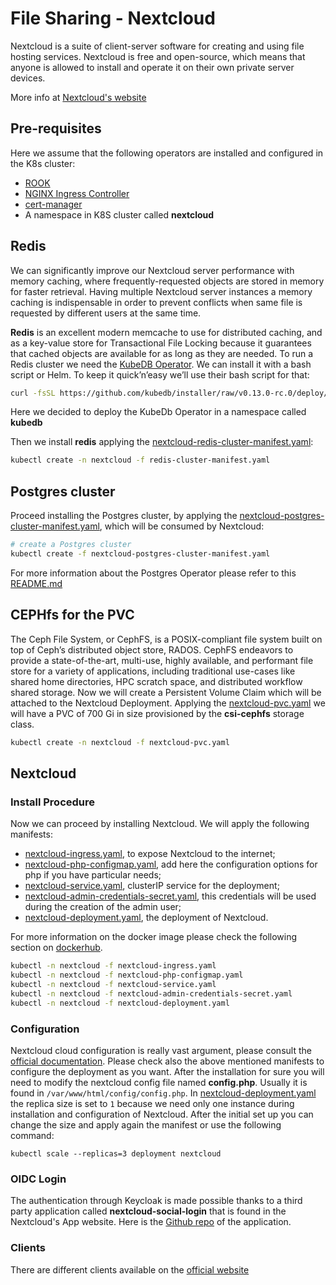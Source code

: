 # File Sharing - Nextcloud

Nextcloud is a suite of client-server software for creating and using file hosting services. Nextcloud is free and open-source, which means that anyone is allowed to install and operate it on their own private server devices.

More info at [Nextcloud's website](https://nextcloud.com)
## Pre-requisites
Here we assume that the following operators are installed and configured in the K8s cluster:
* [ROOK](https://rook.io/)
* [NGINX Ingress Controller](https://github.com/kubernetes/ingress-nginx)
* [cert-manager](https://cert-manager.io/)
* A namespace in K8S cluster called **nextcloud**

## Redis
We can significantly improve our Nextcloud server performance with memory caching, where frequently-requested objects are stored in memory for faster retrieval.
Having multiple Nextcloud server instances a memory caching is indispensable in order to prevent conflicts when same file is requested by different users at the same time.

**Redis** is an excellent modern memcache to use for distributed caching, and as a key-value store for Transactional File Locking because it guarantees that cached objects are available for as long as they are needed.
To run a Redis cluster we need the [KubeDB Operator](https://kubedb.com). We can install it with a bash script or Helm. To keep it quick’n’easy we’ll use their bash script for that:
```bash
curl -fsSL https://github.com/kubedb/installer/raw/v0.13.0-rc.0/deploy/kubedb.sh | bash -s -- --namespace=kubedb
```
Here we decided to deploy the KubeDb Operator in a namespace called **kubedb**

Then we install **redis** applying the [nextcloud-redis-cluster-manifest.yaml](manifests/nextcloud-redis-cluster-manifest.yaml):
```bash
kubectl create -n nextcloud -f redis-cluster-manifest.yaml
```
## Postgres cluster

Proceed installing the Postgres cluster, by applying the [nextcloud-postgres-cluster-manifest.yaml](manifests/nextcloud-postgres-cluster-manifest.yaml), which will be consumed by Nextcloud:
```bash
# create a Postgres cluster
kubectl create -f nextcloud-postgres-cluster-manifest.yaml
```
For more information about the Postgres Operator please refer to this [README.md](../identity-provider/README.md)

## CEPHfs for the PVC
The Ceph File System, or CephFS, is a POSIX-compliant file system built on top of Ceph’s distributed object store, RADOS. CephFS endeavors to provide a state-of-the-art, multi-use, highly available,
and performant file store for a variety of applications, including traditional use-cases like shared home directories, HPC scratch space, and distributed workflow shared storage.
Now we will create a Persistent Volume Claim which will be attached to the Nextcloud Deployment. Applying the [nextcloud-pvc.yaml](manifests/nextcloud-pvc.yaml) we will have a PVC of 700 Gi in size provisioned
by the **csi-cephfs** storage class.
```bash
kubectl create -n nextcloud -f nextcloud-pvc.yaml
```
## Nextcloud

### Install Procedure
Now we can proceed by installing Nextcloud. We will apply the following manifests:
* [nextcloud-ingress.yaml](manifests/nextcloud-ingress.yaml), to expose Nextcloud to the internet;
* [nextcloud-php-configmap.yaml](manifests/nextcloud-php-configmap.yaml), add here the configuration options for php if you have particular needs;
* [nextcloud-service.yaml](manifests/nextcloud-service.yaml), clusterIP service for the deployment;
* [nextcloud-admin-credentials-secret.yaml](manifests/nextcloud-admin-credentials-secret.yaml), this credentials will be used during the creation of the admin user;
* [nextcloud-deployment.yaml](manifests/nextcloud-deployment.yaml), the deployment of Nextcloud.

For more information on the docker image please check the following section on [dockerhub](https://hub.docker.com/_/nextcloud/).

```bash
kubectl -n nextcloud -f nextcloud-ingress.yaml
kubectl -n nextcloud -f nextcloud-php-configmap.yaml
kubectl -n nextcloud -f nextcloud-service.yaml
kubectl -n nextcloud -f nextcloud-admin-credentials-secret.yaml
kubectl -n nextcloud -f nextcloud-deployment.yaml
```
### Configuration
Nextcloud cloud configuration is really vast argument, please consult the [official documentation](https://docs.nextcloud.com/server/18/admin_manual/configuration_server/index.html).
Please check also the above mentioned manifests to configure the deployment as you want. After the installation for sure you will need
to modify the nextcloud config file named **config.php**. Usually it is found in ```/var/www/html/config/config.php```.
In [nextcloud-deployment.yaml](manifests/nextcloud-deployment.yaml) the replica size is set to ```1``` because we need only one instance during installation and configuration of Nextcloud.
After the initial set up you can change the size and apply again the manifest or use the following command:
```
kubectl scale --replicas=3 deployment nextcloud
```
### OIDC Login
The authentication through Keycloak is made possible thanks to a third party application called **nextcloud-social-login** that is found in the Nextcloud's App website.
Here is the [Github repo](https://github.com/zorn-v/nextcloud-social-login) of the application.

### Clients
There are different clients available on the [official website](https://nextcloud.com)
